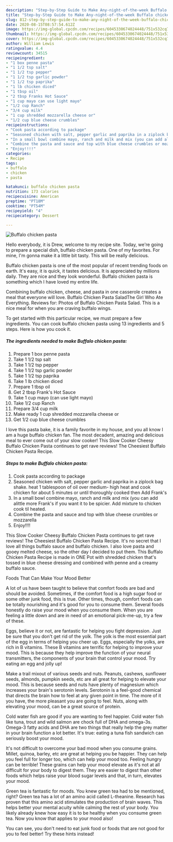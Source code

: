 ```yaml
---
description: "Step-by-Step Guide to Make Any-night-of-the-week Buffalo chicken pasta"
title: "Step-by-Step Guide to Make Any-night-of-the-week Buffalo chicken pasta"
slug: 812-step-by-step-guide-to-make-any-night-of-the-week-buffalo-chicken-pasta
date: 2020-08-15T08:57:54.612Z
image: https://img-global.cpcdn.com/recipes/6045330674024448/751x532cq70/buffalo-chicken-pasta-recipe-main-photo.jpg
thumbnail: https://img-global.cpcdn.com/recipes/6045330674024448/751x532cq70/buffalo-chicken-pasta-recipe-main-photo.jpg
cover: https://img-global.cpcdn.com/recipes/6045330674024448/751x532cq70/buffalo-chicken-pasta-recipe-main-photo.jpg
author: William Lewis
ratingvalue: 4.4
reviewcount: 34515
recipeingredient:
- "1 box penne pasta"
- "1 1/2 tsp salt"
- "1 1/2 tsp pepper"
- "1 1/2 tsp garlic powder"
- "1 1/2 tsp paprika"
- "1 lb chicken diced"
- "1 tbsp oil"
- "2 tbsp Franks Hot Sauce"
- "1 cup mayo can use light mayo"
- "1/2 cup Ranch"
- "3/4 cup milk"
- "1 cup shredded mozzarella cheese or"
- "1/2 cup blue cheese crumbles"
recipeinstructions:
- "Cook pasta according to package"
- "Seasoned chicken with salt, pepper garlic and paprika in a ziplock bag shake. heat 1 tablespoon of oil over medium- high heat and cook chicken for about 5 minutes or until thoroughly cooked then Add Frank&#39;s"
- "In a small bowl combine mayo, ranch and milk and mix (you can add alittle more Frank&#39;s if you want it to be spicier. Add mixture to chicken cook til heated."
- "Combine the pasta and sauce and top with blue cheese crumbles or mozzarella"
- "Enjoy!!!!"
categories:
- Recipe
tags:
- buffalo
- chicken
- pasta

katakunci: buffalo chicken pasta 
nutrition: 173 calories
recipecuisine: American
preptime: "PT18M"
cooktime: "PT54M"
recipeyield: "4"
recipecategory: Dessert

---
```



![Buffalo chicken pasta](https://img-global.cpcdn.com/recipes/6045330674024448/751x532cq70/buffalo-chicken-pasta-recipe-main-photo.jpg)

Hello everybody, it is Drew, welcome to my recipe site. Today, we're going to prepare a special dish, buffalo chicken pasta. One of my favorites. For mine, I'm gonna make it a little bit tasty. This will be really delicious.

Buffalo chicken pasta is one of the most popular of recent trending foods on earth. It's easy, it is quick, it tastes delicious. It is appreciated by millions daily. They are nice and they look wonderful. Buffalo chicken pasta is something which I have loved my entire life.

Combining buffalo chicken, cheese, and pasta in one casserole creates a meal that everyone will love. Buffalo Chicken Pasta SaladThe Girl Who Ate Everything. Reviews for: Photos of Buffalo Chicken Pasta Salad. This is a nice meal for when you are craving buffalo wings.


To get started with this particular recipe, we must prepare a few ingredients. You can cook buffalo chicken pasta using 13 ingredients and 5 steps. Here is how you cook it.

<!--inarticleads1-->

##### The ingredients needed to make Buffalo chicken pasta:

1. Prepare 1 box penne pasta
1. Take 1 1/2 tsp salt
1. Take 1 1/2 tsp pepper
1. Take 1 1/2 tsp garlic powder
1. Take 1 1/2 tsp paprika
1. Take 1 lb chicken diced
1. Prepare 1 tbsp oil
1. Get 2 tbsp Frank&#39;s Hot Sauce
1. Take 1 cup mayo (can use light mayo)
1. Take 1/2 cup Ranch
1. Prepare 3/4 cup milk
1. Make ready 1 cup shredded mozzarella cheese or
1. Get 1/2 cup blue cheese crumbles


I love this pasta bake, it is a family favorite in my house, and you all know I am a huge buffalo chicken fan. The most decadent, amazing and delicious meal to ever come out of your slow cooker! This Slow Cooker Cheesy Buffalo Chicken Pasta continues to get rave reviews! The Cheesiest Buffalo Chicken Pasta Recipe. 

<!--inarticleads2-->

##### Steps to make Buffalo chicken pasta:

1. Cook pasta according to package
1. Seasoned chicken with salt, pepper garlic and paprika in a ziplock bag shake. heat 1 tablespoon of oil over medium- high heat and cook chicken for about 5 minutes or until thoroughly cooked then Add Frank&#39;s
1. In a small bowl combine mayo, ranch and milk and mix (you can add alittle more Frank&#39;s if you want it to be spicier. Add mixture to chicken cook til heated.
1. Combine the pasta and sauce and top with blue cheese crumbles or mozzarella
1. Enjoy!!!!


This Slow Cooker Cheesy Buffalo Chicken Pasta continues to get rave reviews! The Cheesiest Buffalo Chicken Pasta Recipe. It&#39;s no secret that I love all things buffalo sauce and buffalo chicken. I also love pasta and gooey melted cheese, so the other day I decided to put them. This Buffalo Chicken Pasta Recipe is made in ONE Pot with shredded chicken that&#39;s tossed in blue cheese dressing and combined with penne and a creamy buffalo sauce. 

Foods That Can Make Your Mood Better


A lot of us have been taught to believe that comfort foods are bad and should be avoided. Sometimes, if the comfort food is a high sugar food or some other junk food, this is true. Other times, though, comfort foods can be totally nourishing and it's good for you to consume them. Several foods honestly do raise your mood when you consume them. When you are feeling a little down and are in need of an emotional pick-me-up, try a few of these.

Eggs, believe it or not, are fantastic for helping you fight depression. Just be sure that you don't get rid of the yolk. The yolk is the most essential part of the egg in terms of helping you cheer up. Eggs, especially the yolks, are rich in B vitamins. These B vitamins are terrific for helping to improve your mood. This is because they help improve the function of your neural transmitters, the components of your brain that control your mood. Try eating an egg and jolly up!

Make a trail mixout of various seeds and nuts. Peanuts, cashews, sunflower seeds, almonds, pumpkin seeds, etc are all great for helping to elevate your mood. This is because seeds and nuts have plenty of magnesium which increases your brain's serotonin levels. Serotonin is a feel-good chemical that directs the brain how to feel at any given point in time. The more of it you have, the more pleasant you are going to feel. Nuts, along with elevating your mood, can be a great source of protein.

Cold water fish are good if you are wanting to feel happier. Cold water fish like tuna, trout and wild salmon are chock full of DHA and omega-3s. Omega-3 fatty acids and DHA are two things that really help the grey matter in your brain function a lot better. It's true: eating a tuna fish sandwich can seriously boost your mood. 

It's not difficult to overcome your bad mood when you consume grains. Millet, quinoa, barley, etc are great at helping you be happier. They can help you feel full for longer too, which can help your mood too. Feeling hungry can be terrible! These grains can help your mood elevate as it's not at all difficult for your body to digest them. They are easier to digest than other foods which helps raise your blood sugar levels and that, in turn, elevates your mood.

Green tea is fantastic for moods. You knew green tea had to be mentioned, right? Green tea has a lot of an amino acid called L-theanine. Research has proven that this amino acid stimulates the production of brain waves. This helps better your mental acuity while calming the rest of your body. You likely already knew how easy it is to be healthy when you consume green tea. Now you know that applies to your mood also!

You can see, you don't need to eat junk food or foods that are not good for you to feel better! Try  these hints  instead!

